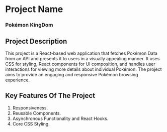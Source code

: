 # Project Name

### Pokémon KingDom

## Project Description

This project is a React-based web application that fetches Pokémon Data from an API and presents it to users in a visually appealing manner. It uses CSS for styling, React components for UI composition, and handles user interactions for viewing more details about individual Pokémon. The project aims to provide an engaging and responsive Pokémon browsing experience.

## Key Features Of The Project

1. Responsiveness.
2. Reusable Components.
3. Asynchronous Functionality and React Hooks.
4. Core CSS Styling.